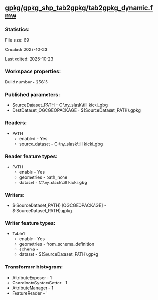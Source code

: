 ﻿## [gpkg/gpkg_shp_tab2gpkg/tab2gpkg_dynamic.fmw](https://github.com/kicki58/kix_working_dir/blob/master/gpkg/gpkg_shp_tab2gpkg/tab2gpkg_dynamic.fmw)

### Statistics:
File size: 69

Created: 2025-10-23

Last edited: 2025-10-23


### Workspace properties:
Build number    - 25615

### Published parameters:
*  SourceDataset_PATH    -   C:\ny_slask\till kicki_gbg
*  DestDataset_OGCGEOPACKAGE    -   $(SourceDataset_PATH).gpkg

### Readers:
*  PATH
    * enabled    -  Yes
    * source_dataset    -   C:\ny_slask\till kicki_gbg

### Reader feature types:
*  PATH
    * enable - Yes
    * geometries - path_none
    * dataset - C:\ny_slask\till kicki_gbg


### Writers:
*  $(SourceDataset_PATH) [OGCGEOPACKAGE]    -   $(SourceDataset_PATH).gpkg

### Writer feature types:
*  Table1
    * enable - Yes
    * geometries - from_schema_definition
    * schema - 
    * dataset - $(SourceDataset_PATH).gpkg

### Transformer histogram:
*  AttributeExposer    -   1
*  CoordinateSystemSetter    -   1
*  AttributeManager    -   1
*  FeatureReader    -   1

